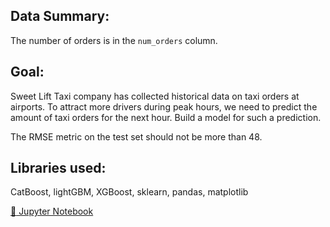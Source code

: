 ## Data Summary:

The number of orders is in the `num_orders` column.

## Goal:

Sweet Lift Taxi company has collected historical data on taxi orders at airports. To attract more drivers during peak hours, we need to predict the amount of taxi orders for the next hour. Build a model for such a prediction.

The RMSE metric on the test set should not be more than 48.

## Libraries used:

CatBoost, lightGBM, XGBoost, sklearn, pandas, matplotlib

[:snake: Jupyter Notebook](./Time_Series.ipynb)